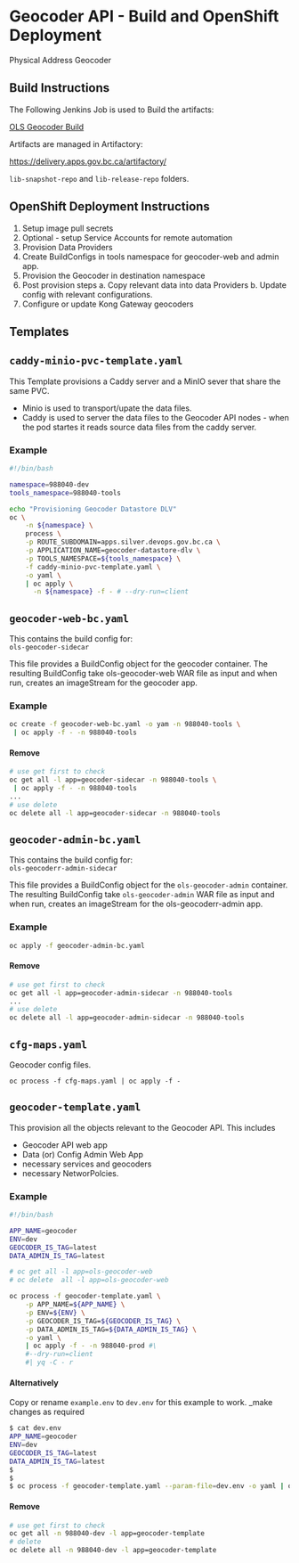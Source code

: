 
# Geocoder API - Build and OpenShift Deployment

Physical Address Geocoder

## Build Instructions

The Following Jenkins Job is used to Build the artifacts:

 [OLS Geocoder Build](https://cis.apps.gov.bc.ca/int/view/LOC/job/ols/job/OLS%20OSS%20Jobs/job/OLS%20Geocoder%20Build/)

Artifacts are managed in Artifactory:

https://delivery.apps.gov.bc.ca/artifactory/

`lib-snapshot-repo` and   `lib-release-repo` folders.


## OpenShift Deployment Instructions

1. Setup image pull secrets
2. Optional - setup Service Accounts for remote automation
3. Provision Data Providers
4. Create BuildConfigs in tools namespace for geocoder-web and admin app.
5. Provision the Geocoder in destination namespace
6. Post provision steps
   a. Copy relevant data into data Providers
   b. Update config with relevant configurations.
7. Configure or update Kong Gateway geocoders

## Templates

## `caddy-minio-pvc-template.yaml`

This Template provisions a Caddy server and a MinIO sever that share the same PVC.
* Minio is used to transport/upate the data files.
* Caddy is used to server the data files to the Geocoder API nodes - when the pod startes it reads source data files from the caddy server.

### Example
```bash
#!/bin/bash

namespace=988040-dev
tools_namespace=988040-tools

echo "Provisioning Geocoder Datastore DLV"
oc \
    -n ${namespace} \
    process \
    -p ROUTE_SUBDOMAIN=apps.silver.devops.gov.bc.ca \
    -p APPLICATION_NAME=geocoder-datastore-dlv \
    -p TOOLS_NAMESPACE=${tools_namespace} \
    -f caddy-minio-pvc-template.yaml \
    -o yaml \
    | oc apply \
      -n ${namespace} -f - # --dry-run=client
```

## `geocoder-web-bc.yaml`

This contains the build config for:  
`ols-geocoder-sidecar`

This file provides a BuildConfig object for the geocoder container.
The resulting BuildConfig take ols-geocoder-web WAR file as input and when run, creates an imageStream for the geocoder app.

### Example  
```bash
oc create -f geocoder-web-bc.yaml -o yam -n 988040-tools \
 | oc apply -f - -n 988040-tools
```
#### Remove
```bash
# use get first to check
oc get all -l app=geocoder-sidecar -n 988040-tools \
 | oc apply -f - -n 988040-tools
...
# use delete
oc delete all -l app=geocoder-sidecar -n 988040-tools
```

## `geocoder-admin-bc.yaml`

This contains the build config for:  
`ols-geocoderr-admin-sidecar`

This file provides a BuildConfig object for the `ols-geocoder-admin` container.
The resulting BuildConfig take `ols-geocoder-admin` WAR file as input and when run, creates an imageStream for the ols-geocoderr-admin app.

### Example  
```bash
oc apply -f geocoder-admin-bc.yaml
```
#### Remove
```bash
# use get first to check
oc get all -l app=geocoder-admin-sidecar -n 988040-tools
...
# use delete
oc delete all -l app=geocoder-admin-sidecar -n 988040-tools
```

## `cfg-maps.yaml`

Geocoder config files.

```
oc process -f cfg-maps.yaml | oc apply -f -
```

## `geocoder-template.yaml`

This provision all the objects relevant to the Geocoder API.  This includes

* Geocoder API web app
* Data (or) Config Admin Web App
* necessary services and geocoders
* necessary NetworPolcies.

### Example

```bash
#!/bin/bash

APP_NAME=geocoder
ENV=dev
GEOCODER_IS_TAG=latest
DATA_ADMIN_IS_TAG=latest

# oc get all -l app=ols-geocoder-web
# oc delete  all -l app=ols-geocoder-web

oc process -f geocoder-template.yaml \
    -p APP_NAME=${APP_NAME} \
    -p ENV=${ENV} \
    -p GEOCODER_IS_TAG=${GEOCODER_IS_TAG} \
    -p DATA_ADMIN_IS_TAG=${DATA_ADMIN_IS_TAG} \
    -o yaml \
    | oc apply -f - -n 988040-prod #\
    #--dry-run=client
    #| yq -C - r
```
#### Alternatively  
Copy or rename `example.env` to `dev.env` for this example to work. _make changes as required
```bash
$ cat dev.env
APP_NAME=geocoder
ENV=dev
GEOCODER_IS_TAG=latest
DATA_ADMIN_IS_TAG=latest
$
$
$ oc process -f geocoder-template.yaml --param-file=dev.env -o yaml | oc apply -f - -n 988040-prod

```

#### Remove

```bash
# use get first to check
oc get all -n 988040-dev -l app=geocoder-template
# delete
oc delete all -n 988040-dev -l app=geocoder-template
```
